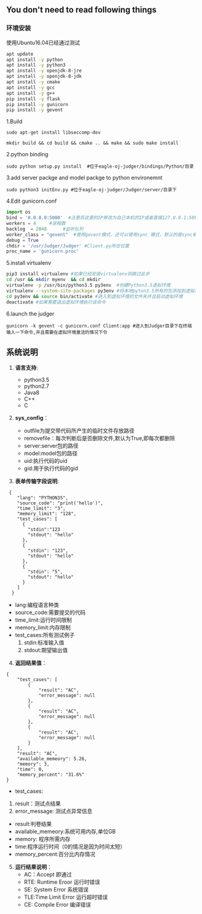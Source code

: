 
## You don't need to read following things

### 环境安装

使用Ubuntu16.04已经通过测试

```bash
apt update
apt install -y python
apt install -y python3
apt install -y openjdk-8-jre
apt install -y openjdk-8-jdk
apt install -y cmake
apt install -y gcc
apt install -y g++
pip install -y flask
pip install -y gunicorn
pip install -y gevent
```
1.Build

`sudo apt-get install libseccomp-dev`

`mkdir build && cd build && cmake .. && make && sudo make install`

2.python binding

`sudo python setup.py install  #位于eagle-oj-judger/bindings/Python/目录`

3.add server packge and model packge to python environemnt

`sudo python3 initEnv.py #位于eagle-oj-judger/Judger/server/目录下`

4.Edit gunicorn.conf

```python
import os  
bind = '0.0.0.0:5000'  #注意将这里的IP修改为自己本机的IP或者直接127.O.0.1:5000，端口号自定义  
workers = 4     #进程数  
backlog  = 2048      #监听队列  
worker_class = "gevent"  #使用gevent模式，还可以使用sync 模式，默认的是sync模式  
debug = True  
chdir = '/usr/Judger/Judger' #Client.py所在位置  
proc_name = 'gunicorn.proc'
```
5.install virtualenv
```bash
pip3 install virtualenv #如果已经安装virtualenv则跳过此步
cd /usr && mkdir myenv  && cd mkdir   
virtualenv -p /usr/bin/python3.5 py3env  #创建Python3.5虚拟环境   
virtualenv --system-site-packages py3env #将本地pyton3.5所有的包添加到虚拟环境当中  
cd py3env && source bin/activate #进入到虚拟环境的文件夹并且启动虚拟环境    
deactivate #如果需要退出虚拟环境执行该命令 
```
6.launch the judger

`gunicorn -k gevent -c gunicorn.conf Client:app #进入到Judger目录下在终端输入一下命令,并且需要在虚拟环境激活的情况下令`


## 系统说明
1. **语言支持**:
    - python3.5
    - python2.7
    - Java8
    - C++
    - C

2. **sys_config**：
	-  outfile为提交带代码所产生的临时文件存放路径
	-  removefile：每次判断后是否删除文件,默认为True,即每次都删除
	-  server:server包的路径
	-  model:model包的路径
	-  uid:执行代码的uid
	-  gid:用于执行代码的gid
3. **表单传输字段说明**:

```
 {
    "lang": "PYTHON35",  
    "source_code": "print('hello')",  
    "time_limit": "3",  
    "memory_limit": "128",  
    "test_cases": [  
      {  
        "stdin":"123  
        "stdout": "hello"  
      },  
      {
        "stdin": "123",  
        "stdout": "hello"  
      },  
      {   
        "stdin": "5",  
        "stdout": "hello"  
      }  
    ]  
  }

```

  - lang:编程语言种类
  - source_code:需要提交的代码
  - time_limit:运行时间限制
  - memory_limit:内存限制
  - test_cases:所有测试例子
      1. stdin:标准输入值
      2. stdout:期望输出值

4. **返回结果值**：
```
{  
    "test_cases": [  
        {  
            "result": "AC",  
            "error_message": null  
        },  
        {  
            "result": "AC",  
            "error_message": null  
        },
        {  
            "result": "AC",  
            "error_message": null  
        }  
    ],  
    "result": "AC",  
    "available_memeory": 5.26,  
    "memory": 3,  
    "time": 0,  
    "memory_percent": "31.6%"  
}

```

 -  test_cases:
  1. result：测试点结果
  2. error_message: 测试点异常信息
 -  result:判卷结果
 -  available_memeory:系统可用内存,单位GB
 -  memory: 程序所需内存
 -  time:程序运行时间（0的情况是因为时间太短）
 -  memory_percent:百分比内存情况

5. **运行结果说明**：
    - AC：Accept 即通过
    - RTE: Runtime Eroor 运行时错误
    - SE: System Error 系统错误
    - TLE:Time Limit Error 运行超时错误
    - CE: Compile Error 编译错误
